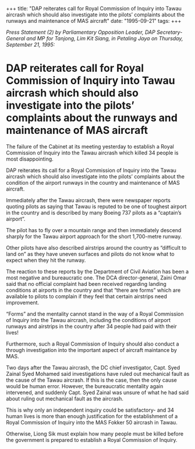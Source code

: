 +++ 
title: "DAP reiterates call for Royal Commission of Inquiry into Tawau aircrash which should also investigate into the pilots’ complaints about the runways and maintenance of MAS aircraft"
date: "1995-09-21"
tags:
+++

_Press Statement (2) by Parliamentary Opposition Leader, DAP Secretary-General and MP for Tanjong, Lim Kit Siang, in Petaling Jaya on Thursday, September 21, 1995:_

# DAP reiterates call for Royal Commission of Inquiry into Tawau aircrash which should also investigate into the pilots’ complaints about the runways and maintenance of MAS aircraft

The failure of the Cabinet at its meeting yesterday to establish a Royal Commission of Inquiry into the Tawau aircrash which killed 34 people is most disappointing.</u>

DAP reiterates its call for a Royal Commission of Inquiry into the Tawau aircrash which should also investigate into the pilots’ complaints about the condition of the airport runways in the country and maintenance of MAS aircraft.

Immediately after the Tawau aircrash, there were newspaper reports quoting pilots as saying that Tawau is reputed to be one of toughest airport in the country and is described by many Boeing 737 pilots as a “captain’s airport”.

The pilot has to fly over a mountain range and then immediately descend sharply for the Tawau airport approach for the short 1,700-metre runway.

Other pilots have also described airstrips around the country as “difficult to land on” as they have uneven surfaces and pilots do not know what to expect when they hit the runway.

The reaction to these reports by the Department of Civil Aviation has been a most negative and bureaucratic one. The DCA director-general, Zaini Omar said that no official complaint had been received regarding landing conditions at airports in the country and that “there are forms” which are available to pilots to complain if they feel that certain airstrips need improvement.

“Forms” and the mentality cannot stand in the way of a Royal Commission of Inquiry into the Tawau aircrash, including the conditions of airport runways and airstrips in the country after 34 people had paid with their lives!

Furthermore, such a Royal Commission of Inquiry should also conduct a through investigation into the important aspect of aircraft maintance by MAS.

Two days after the Tawau aircrash, the DC chief investigator, Capt. Syed Zainal Syed Mohamed said investigations have ruled out mechanical fault as the cause of the Tawau aircrash. If this is the case, then the only cause would be human error. However, the bureaucratic mentality again intervened, and suddenly Capt. Syed Zainal was unsure of what he had said about ruling out mechanical fault as the aircrash.

This is why only an independent inquiry could be satisfactory- and 34 human lives is more than enough justification for the establishment of a Royal Commission of Inquiry into the MAS Fokker 50 aircrash in Tawau.

Otherwise, Liong Sik must explain how many people must be killed before the government is prepared to establish a Royal Commission of Inquiry.    
 
